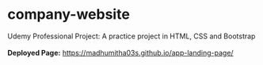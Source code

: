 # company-website

Udemy Professional Project: A practice project in HTML, CSS and Bootstrap
<br/><br/>
**Deployed Page:** https://madhumitha03s.github.io/app-landing-page/

